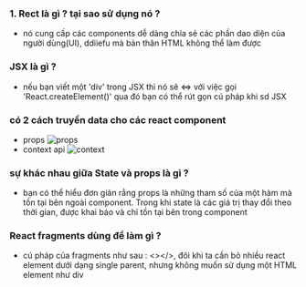 ### 1. Rect là gì ? tại sao sử dụng nó ?
  - nó cung cấp các components dễ dàng chia sẻ các phần dao diện của người dùng(UI), ddiiefu mà bản thân HTML không thể làm được

### JSX là gì ?
  - nếu bạn viết một 'div' trong JSX thì nó sẽ <=> với việc gọi 'React.createElement()' qua đó bạn có thể rút gọn cú pháp khi sd JSX

### có 2 cách truyền data cho các react component
  - props
  ![props](https://scontent.fhan3-5.fna.fbcdn.net/v/t39.30808-6/291686476_580326946827865_869158144550169769_n.jpg?_nc_cat=109&ccb=1-7&_nc_sid=5cd70e&_nc_ohc=sNN32AtAvwoAX9HXmZk&_nc_ht=scontent.fhan3-5.fna&oh=00_AT8mN77S4BGwF5aHRf15CPTdHfVYHqj7FyPRYFB0of62wQ&oe=62E46098)
  - context api
  ![context](https://scontent.fhan3-2.fna.fbcdn.net/v/t39.30808-6/291791913_580326906827869_6167857080590780628_n.jpg?_nc_cat=101&ccb=1-7&_nc_sid=5cd70e&_nc_ohc=iAaFsPVfTBMAX-jgp20&_nc_ht=scontent.fhan3-2.fna&oh=00_AT9NuXDoqy2RS2Y7yvUwiAg94mdtOv_nn4ejMuIXCl5DaQ&oe=62E3686C)  

### sự khác nhau giữa State và props là gì ?
  - bạn có thể hiểu đơn giản rẳng props là những tham số của một hàm mà tồn tại bên ngoài component. Trong khi state là các giá trị thay đổi theo thời gian, được khai báo và chỉ tồn tại bên trong component

### React fragments dùng để làm gì ?
  - cú pháp của fragments như sau : <></>, đôi khi ta cần bỏ nhiều react element dưới dạng single parent, nhưng không muốn sử dụng một HTML element như div
